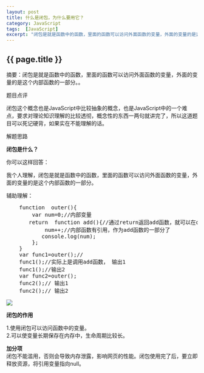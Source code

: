 ```yaml
---
layout: post
title: 什么是闭包，为什么要用它？
category: JavaScript
tags:  [JavaScript]
excerpt: "闭包是就是函数中的函数，里面的函数可以访问外面函数的变量，外面的变量的是这个内部函数的一部分。。"
---
```

<h2>{{ page.title }}</h2>
<p class="zhai">摘要：闭包是就是函数中的函数，里面的函数可以访问外面函数的变量，外面的变量的是这个内部函数的一部分。。</p>
<!--<p>{{ page.date | date_to_string }}</p>-->
题目点评  

闭包这个概念也是JavaScript中比较抽象的概念，也是JavaScript中的一个难点，要求对理论知识理解的比较透彻，概念性的东西一两句就讲完了，所以这道题目可以死记硬背，如果实在不能理解的话。


解题思路  

**闭包是什么？**

你可以这样回答：

我个人理解，闭包是就是函数中的函数，里面的函数可以访问外面函数的变量，外面的变量的是这个内部函数的一部分。

辅助理解：

<pre>
    function  outer(){
        var num=0;//内部变量
       return  function add(){//通过return返回add函数，就可以在outer函数外访问了。
            num++;//内部函数有引用，作为add函数的一部分了
           console.log(num);
        };
    }
    var func1=outer();//
    func1();//实际上是调用add函数， 输出1
    func1();//输出2
    var func2=outer();
    func2();// 输出1
    func2();// 输出2
</pre>

![](http://img.blog.csdn.net/20161006175821807)

**闭包的作用**

1.使用闭包可以访问函数中的变量。  
2.可以使变量长期保存在内存中，生命周期比较长。
 
**加分项**  
闭包不能滥用，否则会导致内存泄露，影响网页的性能。闭包使用完了后，要立即释放资源，将引用变量指向null。